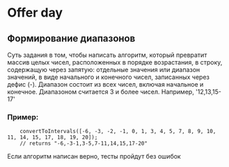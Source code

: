 # Offer day

## Формирование диапазонов

Суть задания в том, чтобы написать алгоритм, который превратит массив целых чисел, расположенных в порядке возрастания,
в строку, содержащую через запятую:
отдельные значения или диапазон значений, в виде начального и конечного чисел, записанных через дефис (-). Диапазон
состоит из всех чисел, включая начальное и конечное. Диапазоном считается 3 и более чисел. Например, '12,13,15-17'

### Пример:

        convertToIntervals([-6, -3, -2, -1, 0, 1, 3, 4, 5, 7, 8, 9, 10, 11, 14, 15, 17, 18, 19, 20]);
        // returns "-6,-3-1,3-5,7-11,14,15,17-20"

Если алгоритм написан верно, тесты пройдут без ошибок      